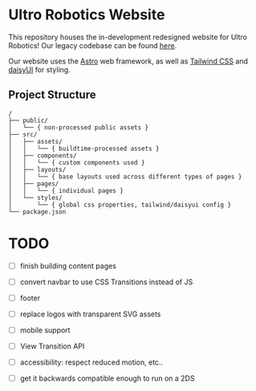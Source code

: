 # Ultro Robotics Website

This repository houses the in-development redesigned website for Ultro Robotics! Our legacy codebase can be found [here](https://github.com/BrowningUltro-10539/ultro.browning.edu-legacy).

Our website uses the [Astro](https://astro.build/) web framework, as well as [Tailwind CSS](https://tailwindcss.com/) and [daisyUI](https://daisyui.com/) for styling.

## Project Structure

```text
/
├── public/
│   └── { non-processed public assets }
├── src/
│   ├── assets/
│   │   └── { buildtime-processed assets }
│   ├── components/
│   │   └── { custom components used }
│   ├── layouts/
│   │   └── { base layouts used across different types of pages }
│   ├── pages/
│   │   └── { individual pages }
│   └── styles/
│       └── { global css properties, tailwind/daisyui config }
└── package.json
```
# TODO
- [ ] finish building content pages
- [ ] convert navbar to use CSS Transitions instead of JS
- [ ] footer
- [ ] replace logos with transparent SVG assets
- [ ] mobile support
- [ ] View Transition API
- [ ] accessibility: respect reduced motion, etc..

- [ ] get it backwards compatible enough to run on a 2DS
